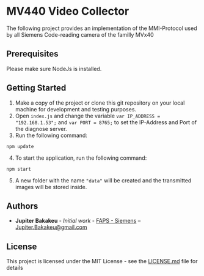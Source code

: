 # MV440 Video Collector

The following project provides an implementation of the MMI-Protocol used by all Siemens Code-reading camera of the familly MVx40

## Prerequisites

Please make sure NodeJs is installed.

## Getting Started

1. Make a copy of the project or clone this git repository on your local machine for development and testing purposes.
2. Open ``index.js`` and change the variable ``var IP_ADDRESS = "192.168.1.53";`` and ``var PORT = 8765;`` to set the IP-Address and Port of the diagnose server.
3. Run the following command:
```
npm update
```
4. To start the application, run the following command:
```
npm start
```
5. A new folder with the name ``"data"`` will be created and the transmitted images will be stored inside.

## Authors

* **Jupiter Bakakeu** - *Initial work* - [FAPS - Siemens](https://faps.de) – Jupiter.Bakakeu@gmail.com

## License

This project is licensed under the MIT License - see the [LICENSE.md](LICENSE.md) file for details

